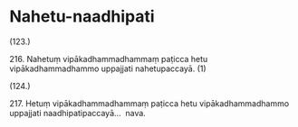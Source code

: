 

# Nahetu-naadhipati







(123.)

216\. Nahetuṃ vipākadhammadhammaṃ paṭicca hetu vipākadhammadhammo uppajjati nahetupaccayā. (1)

(124.)

217\. Hetuṃ vipākadhammadhammaṃ paṭicca hetu vipākadhammadhammo uppajjati naadhipatipaccayā…  nava.



